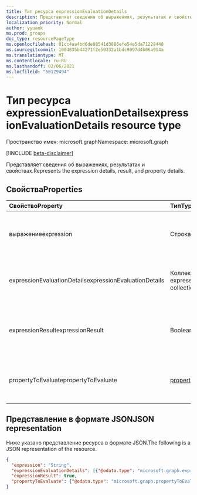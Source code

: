 ```yaml
---
title: Тип ресурса expressionEvaluationDetails
description: Представляет сведения об выражениях, результатах и свойствах.
localization_priority: Normal
author: yyuank
ms.prod: groups
doc_type: resourcePageType
ms.openlocfilehash: 01cc4aa4bd6de88541d3886efe54e5da71228448
ms.sourcegitcommit: 1004835b44271f2e50332a1bdc9097d4b06a914a
ms.translationtype: MT
ms.contentlocale: ru-RU
ms.lasthandoff: 02/06/2021
ms.locfileid: "50129494"
---
```

# <a name="expressionevaluationdetails-resource-type"></a><span data-ttu-id="cedfa-103">Тип ресурса expressionEvaluationDetails</span><span class="sxs-lookup"><span data-stu-id="cedfa-103">expressionEvaluationDetails resource type</span></span>

<span data-ttu-id="cedfa-104">Пространство имен: microsoft.graph</span><span class="sxs-lookup"><span data-stu-id="cedfa-104">Namespace: microsoft.graph</span></span>

[!INCLUDE [beta-disclaimer](../../includes/beta-disclaimer.md)]

<span data-ttu-id="cedfa-105">Представляет сведения об выражениях, результатах и свойствах.</span><span class="sxs-lookup"><span data-stu-id="cedfa-105">Represents the expression details, result, and property details.</span></span>

## <a name="properties"></a><span data-ttu-id="cedfa-106">Свойства</span><span class="sxs-lookup"><span data-stu-id="cedfa-106">Properties</span></span>

| <span data-ttu-id="cedfa-107">Свойство</span><span class="sxs-lookup"><span data-stu-id="cedfa-107">Property</span></span>     | <span data-ttu-id="cedfa-108">Тип</span><span class="sxs-lookup"><span data-stu-id="cedfa-108">Type</span></span>        | <span data-ttu-id="cedfa-109">Описание</span><span class="sxs-lookup"><span data-stu-id="cedfa-109">Description</span></span> |
|:-------------|:------------|:------------|
| <span data-ttu-id="cedfa-110">выражение</span><span class="sxs-lookup"><span data-stu-id="cedfa-110">expression</span></span> | <span data-ttu-id="cedfa-111">Строка</span><span class="sxs-lookup"><span data-stu-id="cedfa-111">String</span></span> | <span data-ttu-id="cedfa-112">Представляет выражение, которое было оценено.</span><span class="sxs-lookup"><span data-stu-id="cedfa-112">Represents expression which has been evaluated.</span></span> |
| <span data-ttu-id="cedfa-113">expressionEvaluationDetails</span><span class="sxs-lookup"><span data-stu-id="cedfa-113">expressionEvaluationDetails</span></span> | <span data-ttu-id="cedfa-114">Коллекция expressionEvaluationDetails</span><span class="sxs-lookup"><span data-stu-id="cedfa-114">expressionEvaluationDetails collection</span></span> | <span data-ttu-id="cedfa-115">Представляет сведения об оценке выражения.</span><span class="sxs-lookup"><span data-stu-id="cedfa-115">Represents the details of the evaluation of the expression.</span></span> |
| <span data-ttu-id="cedfa-116">expressionResult</span><span class="sxs-lookup"><span data-stu-id="cedfa-116">expressionResult</span></span> | <span data-ttu-id="cedfa-117">Boolean</span><span class="sxs-lookup"><span data-stu-id="cedfa-117">Boolean</span></span> | <span data-ttu-id="cedfa-118">Представляет значение результата текущего выражения.</span><span class="sxs-lookup"><span data-stu-id="cedfa-118">Represents the value of the result of the current expression.</span></span> |
| <span data-ttu-id="cedfa-119">propertyToEvaluate</span><span class="sxs-lookup"><span data-stu-id="cedfa-119">propertyToEvaluate</span></span> | [<span data-ttu-id="cedfa-120">propertyToEvaluate</span><span class="sxs-lookup"><span data-stu-id="cedfa-120">propertyToEvaluate</span></span>](propertytoevaluate.md) | <span data-ttu-id="cedfa-121">Определяет имя свойства и его значение.</span><span class="sxs-lookup"><span data-stu-id="cedfa-121">Defines the name of the property and the value of that property.</span></span> |

## <a name="json-representation"></a><span data-ttu-id="cedfa-122">Представление в формате JSON</span><span class="sxs-lookup"><span data-stu-id="cedfa-122">JSON representation</span></span>

<span data-ttu-id="cedfa-123">Ниже указано представление ресурса в формате JSON.</span><span class="sxs-lookup"><span data-stu-id="cedfa-123">The following is a JSON representation of the resource.</span></span>

<!-- {
  "blockType": "resource",
  "optionalProperties": [

  ],
  "@odata.type": "microsoft.graph.expressionEvaluationDetails",
  "baseType": null
}-->

```json
{
  "expression": "String",
  "expressionEvaluationDetails": [{"@odata.type": "microsoft.graph.expressionEvaluationDetails"}],
  "expressionResult": true,
  "propertyToEvaluate": {"@odata.type": "microsoft.graph.propertyToEvaluate"}
}
```

<!-- uuid: 16cd6b66-4b1a-43a1-adaf-3a886856ed98
2019-02-04 14:57:30 UTC -->
<!-- {
  "type": "#page.annotation",
  "description": "expressionEvaluationDetails resource",
  "keywords": "",
  "section": "documentation",
  "tocPath": ""
}-->


